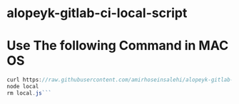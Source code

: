 # alopeyk-gitlab-ci-local-script

# Use The following Command in MAC OS
```js
curl https://raw.githubusercontent.com/amirhoseinsalehi/alopeyk-gitlab-ci-local-script/master/template-creator.js -o local.js
node local
rm local.js```

